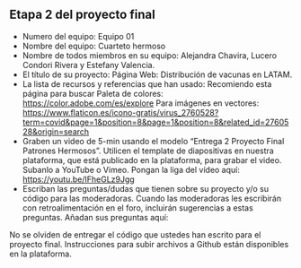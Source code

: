 ## Etapa 2 del proyecto final

- Numero del equipo: Equipo 01
- Nombre del equipo: Cuarteto hermoso
- Nombre de todos miembros en su equipo: Alejandra Chavira, Lucero Condori Rivera y Estefany Valencia.
- El título de su proyecto: Página Web: Distribución de vacunas en LATAM.
- La lista de recursos y referencias que han usado: Recomiendo esta página para buscar Paleta de colores: https://color.adobe.com/es/explore
   Para imágenes en vectores: https://www.flaticon.es/icono-gratis/virus_2760528?term=covid&page=1&position=8&page=1&position=8&related_id=2760528&origin=search
- Graben un video de 5-min usando el modelo “Entrega 2 Proyecto Final Patrones Hermosos”. Utilicen el template de diapositivas en nuestra plataforma, que está publicado en la plataforma, para grabar el video. Subanlo a YouTube o Vimeo. Pongan la liga del vídeo aquí: https://youtu.be/IFheGLz9Jgg
- Escriban las preguntas/dudas que tienen sobre su proyecto y/o su código para las moderadoras. Cuando las moderadoras les escribirán con retroalimentación en el foro, incluirán sugerencias a estas preguntas. Añadan sus preguntas aquí: 

No se olviden de entregar el código que ustedes han escrito para el proyecto final. Instrucciones para subir archivos a Github están disponibles en la plataforma.
